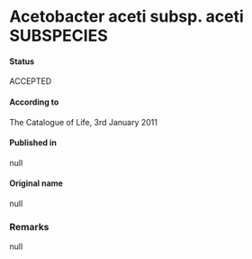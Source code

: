 # Acetobacter aceti subsp. aceti SUBSPECIES

#### Status
ACCEPTED

#### According to
The Catalogue of Life, 3rd January 2011

#### Published in
null

#### Original name
null

### Remarks
null